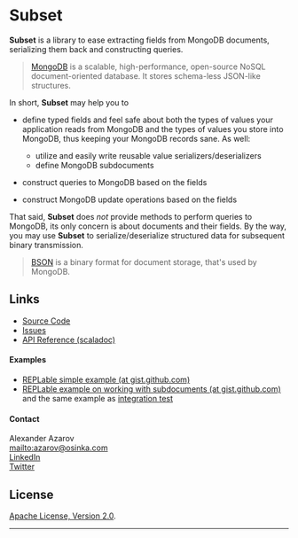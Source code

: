 # Subset

**Subset** is a library to ease extracting fields from MongoDB documents,
serializing them back and constructing queries.

> [MongoDB](http://www.mongodb.org/) is a scalable, high-performance, open-source
> NoSQL document-oriented database. It stores schema-less JSON-like structures.

In short, **Subset** may help you to

* define typed fields and feel safe about both the types of values your application
  reads from MongoDB and the types of values you store into MongoDB, thus keeping
  your MongoDB records sane. As well:

    * utilize and easily write reusable value serializers/deserializers
    * define MongoDB subdocuments

* construct queries to MongoDB based on the fields
* construct MongoDB update operations based on the fields

That said, **Subset** does _not_ provide methods to perform queries to MongoDB, its
only concern is about documents and their fields. By the way, you may use
**Subset** to serialize/deserialize structured data for subsequent binary transmission.

> [BSON](bsonspec.org/) is a binary format for document storage, that's used by MongoDB.

## Links

* [Source Code]($projectRoot$)
* [Issues]($projectRoot$/issues)
* [API Reference (scaladoc)]($siteBaseUrl$/api/index.html#com.osinka.subset.package)

#### Examples

* [REPLable simple example (at gist.github.com)](https://gist.github.com/1e9df3f30d58c5eef1df)
* [REPLable example on working with subdocuments (at gist.github.com)](https://gist.github.com/3033b1cc11825870656d) and
  the same example as [integration test](https://github.com/osinka/subset/blob/master/src/it/scala/examples/blogCommentSpec.scala)

#### Contact

Alexander Azarov  
<mailto:azarov@osinka.com>  
[LinkedIn](http://www.linkedin.com/in/azarov)  
[Twitter](http://twitter.com/aazarov)  

## License

[Apache License, Version 2.0](http://www.apache.org/licenses/LICENSE-2.0).

* * *
